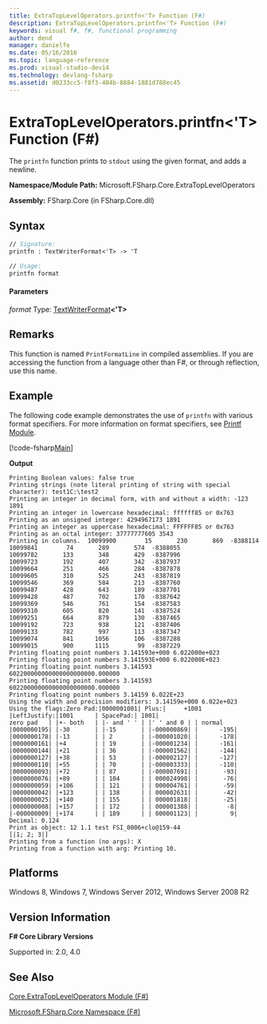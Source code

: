 ```yaml
---
title: ExtraTopLevelOperators.printfn<'T> Function (F#)
description: ExtraTopLevelOperators.printfn<'T> Function (F#)
keywords: visual f#, f#, functional programming
author: dend
manager: danielfe
ms.date: 05/16/2016
ms.topic: language-reference
ms.prod: visual-studio-dev14
ms.technology: devlang-fsharp
ms.assetid: d0233cc5-f8f3-404b-8884-1881d788ec45 
---
```


# ExtraTopLevelOperators.printfn<'T> Function (F#)

The `printfn` function prints to `stdout` using the given format, and adds a newline.

**Namespace/Module Path:** Microsoft.FSharp.Core.ExtraTopLevelOperators

**Assembly:** FSharp.Core (in FSharp.Core.dll)


## Syntax

```fsharp
// Signature:
printfn : TextWriterFormat<'T> -> 'T

// Usage:
printfn format
```

#### Parameters
*format*
Type: [TextWriterFormat](https://msdn.microsoft.com/library/2080c4a5-7bdd-4a01-8e01-10b498af92de)**&lt;'T&gt;**


## Remarks
This function is named `PrintFormatLine` in compiled assemblies. If you are accessing the function from a language other than F#, or through reflection, use this name.

## Example

The following code example demonstrates the use of `printfn` with various format specifiers. For more information on format specifiers, see [Printf Module](https://msdn.microsoft.com/library/ea074733-6b5d-498c-ac88-7e4e0f8ded25).

[!code-fsharp[Main](snippets/fscorelib2/snippet9.fs)]

**Output**

```
Printing Boolean values: false true
Printing strings (note literal printing of string with special character): test1C:\test2
Printing an integer in decimal form, with and without a width: -123       1891
Printing an integer in lowercase hexadecimal: ffffff85 or 0x763
Printing as an unsigned integer: 4294967173 1891
Printing an integer as uppercase hexadecimal: FFFFFF85 or 0x763
Printing as an octal integer: 37777777605 3543
Printing in columns.  10099900        15       230       869  -8388114
10099841        74       289       574  -8388055
10099782       133       348       429  -8387996
10099723       192       407       342  -8387937
10099664       251       466       284  -8387878
10099605       310       525       243  -8387819
10099546       369       584       213  -8387760
10099487       428       643       189  -8387701
10099428       487       702       170  -8387642
10099369       546       761       154  -8387583
10099310       605       820       141  -8387524
10099251       664       879       130  -8387465
10099192       723       938       121  -8387406
10099133       782       997       113  -8387347
10099074       841      1056       106  -8387288
10099015       900      1115        99  -8387229
Printing floating point numbers 3.141593e+000 6.022000e+023
Printing floating point numbers 3.141593E+000 6.022000E+023
Printing floating point numbers 3.141593 602200000000000000000000.000000
Printing floating point numbers 3.141593 602200000000000000000000.000000
Printing floating point numbers 3.14159 6.022E+23
Using the width and precision modifiers: 3.14159e+000 6.022e+023
Using the flags:Zero Pad:|0000001001| Plus:|     +1001 |LeftJustify:|1001      | SpacePad:| 1001|
zero pad   | |+- both   | |- and ' ' | |' ' and 0 | | normal
|0000000195| |-30       | |-15       | |-000000869| |      -195|
|0000000178| |-13       | | 2        | |-000001020| |      -178|
|0000000161| |+4        | | 19       | |-000001234| |      -161|
|0000000144| |+21       | | 36       | |-000001562| |      -144|
|0000000127| |+38       | | 53       | |-000002127| |      -127|
|0000000110| |+55       | | 70       | |-000003333| |      -110|
|0000000093| |+72       | | 87       | |-000007691| |       -93|
|0000000076| |+89       | | 104      | | 000024998| |       -76|
|0000000059| |+106      | | 121      | | 000004761| |       -59|
|0000000042| |+123      | | 138      | | 000002631| |       -42|
|0000000025| |+140      | | 155      | | 000001818| |       -25|
|0000000008| |+157      | | 172      | | 000001388| |        -8|
|-000000009| |+174      | | 189      | | 000001123| |         9|
Decimal: 0.124
Print as object: 12 1.1 test FSI_0006+clo@159-44
[|1; 2; 3|]
Printing from a function (no args): X
Printing from a function with arg: Printing 10.
```

## Platforms
Windows 8, Windows 7, Windows Server 2012, Windows Server 2008 R2


## Version Information
**F# Core Library Versions**

Supported in: 2.0, 4.0

## See Also
[Core.ExtraTopLevelOperators Module &#40;F&#35;&#41;](Core.ExtraTopLevelOperators-Module-%5BFSharp%5D.md)

[Microsoft.FSharp.Core Namespace &#40;F&#35;&#41;](Microsoft.FSharp.Core-Namespace-%5BFSharp%5D.md)